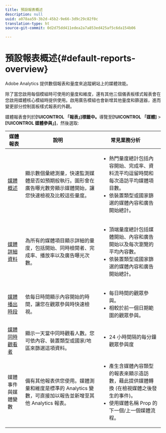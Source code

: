 ```yaml
---
title: 預設報表概述
description: null
uuid: a078aa59-3b2d-45b2-9e66-3d9c29c82f0c
translation-type: ht
source-git-commit: 0d2d75dd411edea2a7a853ed425af5c6da154b06

---
```



# 預設報表概述{#default-reports-overview}

Adobe Analytics 提供數個報表和量度來追蹤網站上的媒體效能。

除了當您啟用每個模組時可使用的量度和維度，還有其他三個儀表板樣式報表會在您啟用媒體核心模組時提供使用。啟用廣告模組也會新增其他量度和篩選器，進而變更部分控制面板樣式報表的外觀。

媒體報表會列於&#x200B;**[!UICONTROL 「報表」]標籤中。**&#x200B;導覽至&#x200B;**[!UICONTROL 「媒體]** &gt; **[!UICONTROL 媒體參與」]**，然後選取:

| 媒體報表 | 說明     | 常見業務分析       |
| --- | --- | --- |
| [媒體概述](media-reports-overview.md) | 顯示數個彙總測量，快速監測媒體是否如預期般執行。圖形會在廣告曝光數旁顯示媒體開始，讓您快速檢視及比較這些量度。 | <ul> <li>熱門量度總計包括內容開始、完成率、資料流平均逗留時間和每次造訪平均媒體項目數。  </li> <li>依裝置類型或國家篩選的媒體內容和廣告開始總計。  </li> </ul> |
| [媒體詳細資料](media-reports-detail.md) | 為所有的媒體項目顯示詳細的量度，包括開始、同時檢閱者、完成率、播放率以及廣告曝光次數。 | <ul> <li>頂端量度總計包括媒體開始、內容和廣告開始以及每次瀏覽的平均內容數。  </li> <li>依裝置類型或國家篩選的媒體內容和廣告開始總計。  </li> </ul> |
| [媒體播出時段](media-reports-daypart.md) | 依每日時間顯示內容開始的時間，讓您在觀眾參與時快速檢視。 | <ul> <li>每日時間的觀眾參與。  </li> <li>相較於前一個日期範圍的觀眾參與。  </li> </ul> |
| [媒體同時觀看者](media-concurrent-viewers.md) | 顯示一天當中同時觀看人數。您可依內容、裝置類型或國家/地區來篩選這項資料。 | <ul> <li>24 小時間隔的每分鐘觀眾參與度  </li> </ul> |
| 媒體事件與媒體變數 | 備有其他報表供您使用。媒體測量和維度是標準的 Analytics 變數，可直接加以報告並新增至其他 Analytics 報表。 | <ul> <li>產生含媒體內容類型的報表來顯示造訪數，藉此提供媒體轉換 (在檢視媒體之後發生的事件)。  </li> <li>使用媒體名稱 Prop 的下一個/上一個媒體流程。  </li> </ul> |
